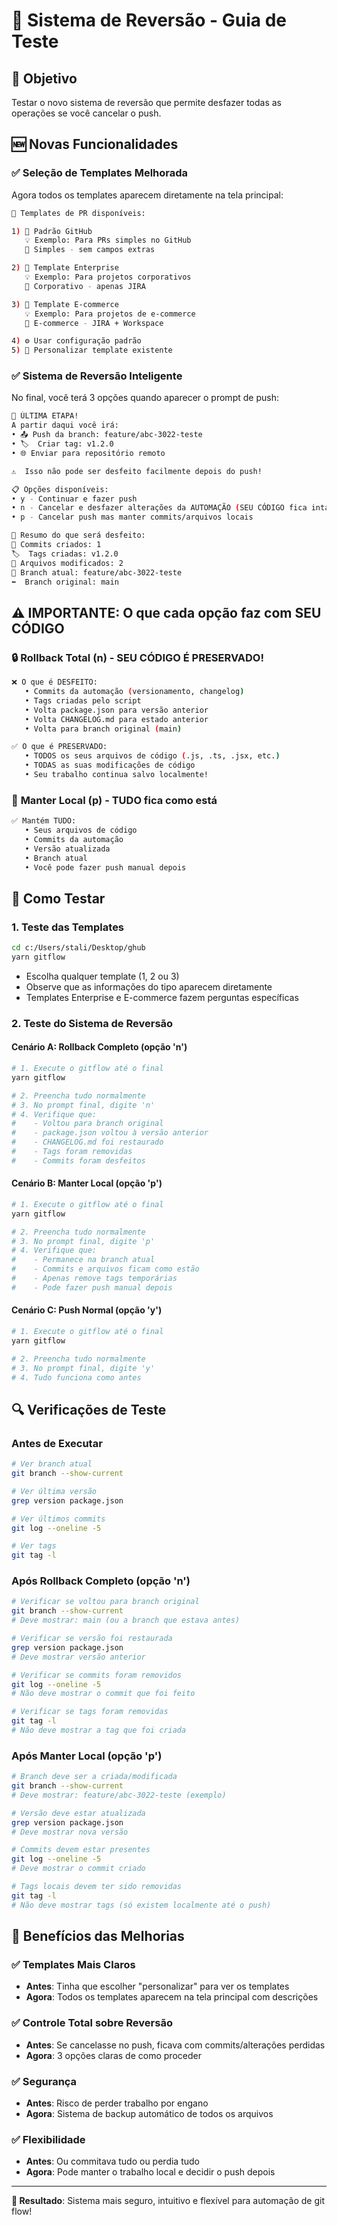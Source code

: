 # 🔄 Sistema de Reversão - Guia de Teste

## 🎯 Objetivo
Testar o novo sistema de reversão que permite desfazer todas as operações se você cancelar o push.

## 🆕 Novas Funcionalidades

### ✅ **Seleção de Templates Melhorada**
Agora todos os templates aparecem diretamente na tela principal:

```bash
🎯 Templates de PR disponíveis:

1) 🎯 Padrão GitHub
   💡 Exemplo: Para PRs simples no GitHub
   📝 Simples - sem campos extras

2) 🏢 Template Enterprise
   💡 Exemplo: Para projetos corporativos
   🏢 Corporativo - apenas JIRA

3) 🛒 Template E-commerce
   💡 Exemplo: Para projetos de e-commerce
   🛒 E-commerce - JIRA + Workspace

4) ⚙️ Usar configuração padrão
5) 🔧 Personalizar template existente
```

### ✅ **Sistema de Reversão Inteligente**
No final, você terá 3 opções quando aparecer o prompt de push:

```bash
🚨 ÚLTIMA ETAPA!
A partir daqui você irá:
• 📤 Push da branch: feature/abc-3022-teste
• 🏷️  Criar tag: v1.2.0
• 🌐 Enviar para repositório remoto

⚠️  Isso não pode ser desfeito facilmente depois do push!

📋 Opções disponíveis:
• y - Continuar e fazer push
• n - Cancelar e desfazer alterações da AUTOMAÇÃO (SEU CÓDIGO fica intacto!)
• p - Cancelar push mas manter commits/arquivos locais

🔄 Resumo do que será desfeito:
📝 Commits criados: 1
🏷️  Tags criadas: v1.2.0
📁 Arquivos modificados: 2
🌿 Branch atual: feature/abc-3022-teste
⬅️  Branch original: main
```

## ⚠️ **IMPORTANTE: O que cada opção faz com SEU CÓDIGO**

### 🔒 **Rollback Total (n) - SEU CÓDIGO É PRESERVADO!**
```bash
❌ O que é DESFEITO:
   • Commits da automação (versionamento, changelog)
   • Tags criadas pelo script
   • Volta package.json para versão anterior
   • Volta CHANGELOG.md para estado anterior
   • Volta para branch original (main)

✅ O que é PRESERVADO:
   • TODOS os seus arquivos de código (.js, .ts, .jsx, etc.)
   • TODAS as suas modificações de código
   • Seu trabalho continua salvo localmente!
```

### 🎯 **Manter Local (p) - TUDO fica como está**
```bash
✅ Mantém TUDO:
   • Seus arquivos de código
   • Commits da automação
   • Versão atualizada
   • Branch atual
   • Você pode fazer push manual depois
```

## 🧪 Como Testar

### 1. **Teste das Templates**
```bash
cd c:/Users/stali/Desktop/ghub
yarn gitflow
```

- Escolha qualquer template (1, 2 ou 3)
- Observe que as informações do tipo aparecem diretamente
- Templates Enterprise e E-commerce fazem perguntas específicas

### 2. **Teste do Sistema de Reversão**

#### Cenário A: Rollback Completo (opção 'n')
```bash
# 1. Execute o gitflow até o final
yarn gitflow

# 2. Preencha tudo normalmente
# 3. No prompt final, digite 'n'
# 4. Verifique que:
#    - Voltou para branch original
#    - package.json voltou à versão anterior
#    - CHANGELOG.md foi restaurado
#    - Tags foram removidas
#    - Commits foram desfeitos
```

#### Cenário B: Manter Local (opção 'p')
```bash
# 1. Execute o gitflow até o final
yarn gitflow

# 2. Preencha tudo normalmente  
# 3. No prompt final, digite 'p'
# 4. Verifique que:
#    - Permanece na branch atual
#    - Commits e arquivos ficam como estão
#    - Apenas remove tags temporárias
#    - Pode fazer push manual depois
```

#### Cenário C: Push Normal (opção 'y')
```bash
# 1. Execute o gitflow até o final
yarn gitflow

# 2. Preencha tudo normalmente
# 3. No prompt final, digite 'y'
# 4. Tudo funciona como antes
```

## 🔍 Verificações de Teste

### Antes de Executar
```bash
# Ver branch atual
git branch --show-current

# Ver última versão
grep version package.json

# Ver últimos commits
git log --oneline -5

# Ver tags
git tag -l
```

### Após Rollback Completo (opção 'n')
```bash
# Verificar se voltou para branch original
git branch --show-current
# Deve mostrar: main (ou a branch que estava antes)

# Verificar se versão foi restaurada
grep version package.json
# Deve mostrar versão anterior

# Verificar se commits foram removidos
git log --oneline -5
# Não deve mostrar o commit que foi feito

# Verificar se tags foram removidas
git tag -l
# Não deve mostrar a tag que foi criada
```

### Após Manter Local (opção 'p')
```bash
# Branch deve ser a criada/modificada
git branch --show-current
# Deve mostrar: feature/abc-3022-teste (exemplo)

# Versão deve estar atualizada
grep version package.json
# Deve mostrar nova versão

# Commits devem estar presentes
git log --oneline -5
# Deve mostrar o commit criado

# Tags locais devem ter sido removidas
git tag -l
# Não deve mostrar tags (só existem localmente até o push)
```

## 🎯 Benefícios das Melhorias

### ✅ **Templates Mais Claros**
- **Antes**: Tinha que escolher "personalizar" para ver os templates
- **Agora**: Todos os templates aparecem na tela principal com descrições

### ✅ **Controle Total sobre Reversão**
- **Antes**: Se cancelasse no push, ficava com commits/alterações perdidas
- **Agora**: 3 opções claras de como proceder

### ✅ **Segurança**
- **Antes**: Risco de perder trabalho por engano
- **Agora**: Sistema de backup automático de todos os arquivos

### ✅ **Flexibilidade**
- **Antes**: Ou commitava tudo ou perdia tudo
- **Agora**: Pode manter o trabalho local e decidir o push depois

---

**🚀 Resultado**: Sistema mais seguro, intuitivo e flexível para automação de git flow!
